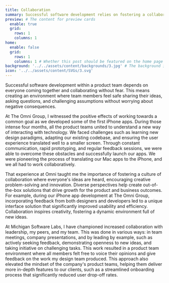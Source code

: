 ```yaml
---
title: Collaboration
summary: Successful software development relies on fostering a collaborative environment where team members feel safe sharing ideas. At The Omni Group, I saw the power of teamwork during our development of early iPhone apps, overcoming challenges through communication and rapid prototyping. This taught me the value of collaboration and diverse perspectives for creative problem-solving. At Michigan Software Labs, I championed collaboration through meetings, presentations, and leading by example, resulting in a supportive team environment and more impactful product features, such as an improved onboarding process that reduced user drop-off rates.
preview: # The content for preview cards
  enable: true
  grid:
    rows: 1
    columns: 1
home:
  enable: false
  grid:
    rows: 1
    columns: 1 # Whether this post should be featured on the home page
background: '../../assets/content/backgrounds/3.jpg' # The background image used for preview cards
icon: '../../assets/content/SVGs/3.svg'
---
```


Successful software development within a product team depends on everyone coming together and collaborating without fear. This means creating an environment where team members feel safe sharing their ideas, asking questions, and challenging assumptions without worrying about negative consequences.

At The Omni Group, I witnessed the positive effects of working towards a common goal as we developed some of the first iPhone apps. During those intense four months, all the product teams united to understand a new way of interacting with technology. We faced challenges such as learning new design paradigms, adapting our existing codebase, and ensuring the user experience translated well to a smaller screen. Through constant communication, rapid prototyping, and regular feedback sessions, we were able to overcome these obstacles and successfully launch our apps. We were pioneering the process of translating our Mac apps to the iPhone, and we all had to work collaboratively.

That experience at Omni taught me the importance of fostering a culture of collaboration where everyone's ideas are heard, encouraging creative problem-solving and innovation. Diverse perspectives help create out-of-the-box solutions that drive growth for the product and business outcomes. For example, during our iPhone app development at The Omni Group, incorporating feedback from both designers and developers led to a unique interface solution that significantly improved usability and efficiency. Collaboration inspires creativity, fostering a dynamic environment full of new ideas.

At Michigan Software Labs, I have championed increased collaboration with leadership, my peers, and my team. This was done in various ways: in team meetings, company presentations, and by leading by example, such as actively seeking feedback, demonstrating openness to new ideas, and taking initiative on challenging tasks. This work resulted in a product team environment where all members felt free to voice their opinions and give feedback on the work my design team produced. This approach also elevated the mindset of the company's product teams, helping them deliver more in-depth features to our clients, such as a streamlined onboarding process that significantly reduced user drop-off rates.
